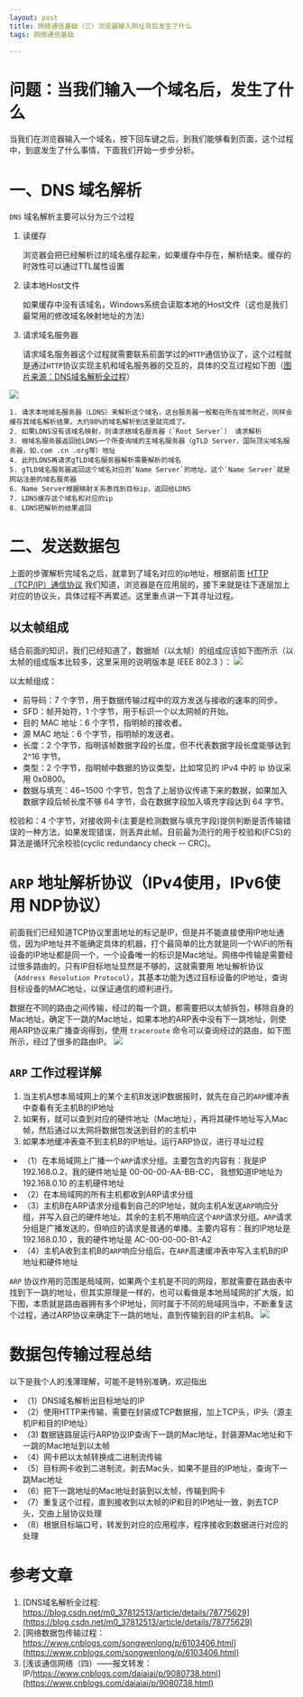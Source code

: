 ```yaml
---
layout: post
title: 网络通信基础（三）浏览器输入网址背后发生了什么
tags: 网络通信基础  

---
```


# 问题：当我们输入一个域名后，发生了什么
当我们在浏览器输入一个域名，按下回车键之后，到我们能够看到页面，这个过程中，到底发生了什么事情，下面我们开始一步步分析。

# 一、DNS 域名解析
`DNS` 域名解析主要可以分为三个过程
1. 读缓存

    浏览器会把已经解析过的域名缓存起来，如果缓存中存在，解析结束。缓存的时效性可以通过TTL属性设置
2. 读本地Host文件

    如果缓存中没有该域名，Windows系统会读取本地的Host文件（这也是我们最常用的修改域名映射地址的方法）
3. 请求域名服务器

    请求域名服务器这个过程就需要联系前面学过的`HTTP`通信协议了，这个过程就是通过`HTTP`协议实现主机和域名服务器的交互的，具体的交互过程如下图（[图片来源：DNS域名解析全过程](https://blog.csdn.net/m0_37812513/article/details/78775629)）

![](/images/posts/myBlog/2020-01-17-Network-Communication-What-Behind-A-Domain-01.png)

    1. 请求本地域名服务器（LDNS）来解析这个域名，这台服务器一般都在所在城市附近，同样会缓存其域名解析结果，大约80%的域名解析到这里就完成了。
    2. 如果LDNS没有该域名映射，则请求根域名服务器（`Root Server`） 请求解析
    3. 根域名服务器返回给LDNS一个所查询域的主域名服务器（gTLD Server，国际顶尖域名服务器，如.com .cn .org等）地址
    4. 此时LDNS再请求gTLD域名服务器解析需要解析的域名
    5. gTLD域名服务器返回这个域名对应的`Name Server`的地址，这个`Name Server`就是网站注册的域名服务器
    6. Name Server根据映射关系表找到目标ip，返回给LDNS
    7. LDNS缓存这个域名和对应的ip
    8. LDNS把解析的结果返回

# 二、发送数据包
上面的步骤解析完域名之后，就拿到了域名对应的ip地址，根据前面 [HTTP（TCP/IP）通信协议](/2020/01/Network-Communication-Protocol-HTTP/) 我们知道，浏览器是在应用层的，接下来就是往下逐层加上对应的协议头，具体过程不再累述。这里重点讲一下其寻址过程。

## 以太帧组成
结合前面的知识，我们已经知道了，数据帧（以太帧）的组成应该如下图所示（以太帧的组成版本比较多，这里采用的说明版本是 IEEE 802.3 ）：
![](/images/posts/myBlog/2020-01-17-Network-Communication-What-Behind-A-Domain-02.png)

以太帧组成：
- 前导码：7 个字节，用于数据传输过程中的双方发送与接收的速率的同步。
- SFD：帧开始符，1 个字节，用于标识一个以太网帧的开始。 
- 目的 MAC 地址：6 个字节，指明帧的接收者。
- 源 MAC 地址：6 个字节，指明帧的发送者。
- 长度：2 个字节，指明该帧数据字段的长度，但不代表数据字段长度能够达到 2^16 字节。
- 类型：2 个字节，指明帧中数据的协议类型，比如常见的 IPv4 中的 ip 协议采用 0x0800。
- 数据与填充：46~1500 个字节，包含了上层协议传递下来的数据，如果加入数据字段后帧长度不够 64 字节，会在数据字段加入填充字段达到 64 字节。

校验和：4 个字节，对接收网卡(主要是检测数据与填充字段)提供判断是否传输错误的一种方法，如果发现错误，则丢弃此帧。目前最为流行的用于校验和(FCS)的算法是循环冗余校验(cyclic redundancy check -- CRC)。

# `ARP` 地址解析协议（IPv4使用，IPv6使用 NDP协议）
前面我们已经知道TCP协议里面地址的标记是IP，但是并不能直接使用IP地址通信，因为IP地址并不能确定具体的机器，打个最简单的比方就是同一个WiFi的所有设备的IP地址都是同一个，一个设备唯一的标识是Mac地址。网络中传输是需要经过很多路由的，只有IP目标地址显然是不够的，这就需要用
地址解析协议（`Address Resolution Protocol`），其基本功能为透过目标设备的IP地址，查询目标设备的MAC地址，以保证通信的顺利进行。

数据在不同的路由之间传输，经过的每一个跳，都需要把以太帧拆包，移除自身的Mac地址，确定下一跳的Mac地址，如果本地的ARP表中没有下一跳地址，则使用ARP协议来广播查询得到，使用 `traceroute` 命令可以查询经过的路由，如下图所示，经过了很多的路由IP。
![](/images/posts/myBlog/2020-01-17-Network-Communication-What-Behind-A-Domain-03.png)


## `ARP` 工作过程详解
1. 当主机A想本局域网上的某个主机B发送IP数据报时，就先在自己的`ARP`缓冲表中查看有无主机B的IP地址
2. 如果有，就可以查到对应的硬件地址（Mac地址），再将其硬件地址写入Mac帧，然后通过以太网将数据包发送到目的的主机中
3. 如果本地缓冲表查不到主机B的IP地址。运行ARP协议，进行寻址过程
- （1）在本局域网上广播一个`ARP`请求分组。主要包含的内容有：我是IP 192.168.0.2，我的硬件地址是 00-00-00-AA-BB-CC， 我想知道IP地址为 192.168.0.10 的主机硬件地址
- （2）在本局域网的所有主机都收到ARP请求分组
- （3）主机B在ARP请求分组看到自己的IP地址，就向主机A发送`ARP`响应分组，并写入自己的硬件地址。其余的主机不用响应这个`ARP`请求分组。`ARP`请求分组是广播发送的，但响应的请求是普通的单播。主要内容有：我的IP地址是 192.168.0.10 ，我的硬件地址是 
AC-00-00-00-B1-A2
- （4）主机A收到主机B的`ARP`响应分组后，在`ARP`高速缓冲表中写入主机B的IP地址和硬件地址

`ARP` 协议作用的范围是局域网，如果两个主机是不同的网段，那就需要在路由表中找到下一跳的地址，但其实原理是一样的，也可以看做是本地局域网的扩大版，如下图，本质就是路由器拥有多个IP地址，同时属于不同的局域网当中，不断重复这个过程，通过ARP协议来确定下一跳的地址，直到传输到目的IP主机B。
![](/images/posts/myBlog/2020-01-17-Network-Communication-What-Behind-A-Domain-04.png)


# 数据包传输过程总结
以下是我个人的浅薄理解，可能不是特别准确，欢迎指出
- （1）DNS域名解析出目标地址的IP
- （2）使用HTTP来传输，需要在封装成TCP数据报，加上TCP头，IP头（源主机IP和目的IP地址）
- （3) 数据链路层运行ARP协议IP查询下一跳的Mac地址，封装源Mac地址和下一跳的Mac地址到以太帧
- （4）网卡把以太帧转换成二进制流传输
- （5）目标网卡收到二进制流，剥去Mac头，如果不是目的IP地址，查询下一跳Mac地址
- （6）把下一跳地址的Mac地址封装到以太帧，传输到网卡
- （7）重复这个过程，直到接收到以太帧的IP和目的IP地址一致，剥去TCP头，交由上层协议处理
- （8）根据目标端口号，转发到对应的应用程序，程序接收到数据进行对应的处理


# 参考文章
1. [DNS域名解析全过程: https://blog.csdn.net/m0_37812513/article/details/78775629](https://blog.csdn.net/m0_37812513/article/details/78775629)
2. [网络数据包传输过程：https://www.cnblogs.com/songwenlong/p/6103406.html](https://www.cnblogs.com/songwenlong/p/6103406.html)
3. [浅谈通信网络（四）——报文转发：IP/https://www.cnblogs.com/daiaiai/p/9080738.html](https://www.cnblogs.com/daiaiai/p/9080738.html)